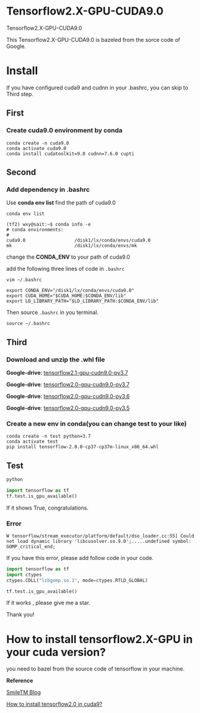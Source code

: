 # Tensorflow2.X-GPU-CUDA9.0
Tensorflow2.X-GPU-CUDA9.0

This Tensorflow2.X-GPU-CUDA9.0 is bazeled from the sorce code of Google. 



# Install


If you have configured cuda9 and cudnn in your .bashrc, you can skip to Third step.


## First  
### Create cuda9.0 environment by conda
```shell
conda create -n cuda9.0
conda activate cuda9.0
conda install cudatoolkit=9.0 cudnn=7.6.0 cupti
```

## Second
### Add dependency in .bashrc

Use **conda env list** find the path of cuda9.0
```shell
conda env list
```

```shell
(tf2) wxy@sait:~$ conda info -e
# conda environments:
#
cuda9.0                  /disk1/lx/conda/envs/cuda9.0
mk                       /disk1/lx/conda/envs/mk

```
change the **CONDA_ENV** to your path of cuda9.0 

add the following three lines of code in `.bashrc`


```shell
vim ~/.bashrc
```

```shell
export CONDA_ENV="/disk1/lx/conda/envs/cuda9.0"
export CUDA_HOME="$CUDA_HOME:$CONDA_ENV/lib"
export LD_LIBRARY_PATH="$LD_LIBRARY_PATH:$CONDA_ENV/lib" 
```


Then source `.bashrc` in you terminal.
```
source ~/.bashrc
```

## Third
### Download and unzip the .whl file

  **Google-drive**: [tensorflow2.1-gpu-cudn9.0-py3.7](https://drive.google.com/file/d/1JtxGVpJQAIRxEzdIyIQsGY0axU0a0ISo/view?usp=sharing)


  **Google-drive**: [tensorflow2.0-gpu-cudn9.0-py3.7](https://drive.google.com/file/d/1QYHrotSqcvcTk1cvHp_eLajqFXkGIvw-/view?usp=sharing)
  
  **Google-drive**: [tensorflow2.0-gpu-cudn9.0-py3.6](https://drive.google.com/file/d/1W-B_JKVS9iFkZnGCcLLhUHdst26yMrtR/view?usp=sharing)

  **Google-drive**: [tensorflow2.0-gpu-cudn9.0-py3.5](https://drive.google.com/file/d/1nfgaXL_OaFuHi8vnqDuihZpyQcDmQspL/view?usp=sharing)



### Create a new env in conda(you can change **test** to your like)
```shell
conda create -n test python=3.7
conda activate test
pip install tensorflow-2.0.0-cp37-cp37m-linux_x86_64.whl
```

## Test
```python
python

import tensorflow as tf
tf.test.is_gpu_available()
```
If it shows True, congratulations.

### Error

```shell
W tensorflow/stream_executor/platform/default/dso_loader.cc:55] Could not load dynamic library 'libcusolver.so.9.0';.....undefined symbol: GOMP_critical_end;
```
If you have this error, please add follow code in your code.
```python
import tensorflow as tf
import ctypes
ctypes.CDLL("libgomp.so.1", mode=ctypes.RTLD_GLOBAL)

tf.test.is_gpu_available()

```

If it works , please give me a star.

Thank you!

# How to install tensorflow2.X-GPU in your cuda version?
you need to bazel from the source code of tensorflow in your machine.

**Reference**

[SmileTM Blog](https://s-tm.cn/2019/09/28/%E9%82%A3%E4%BA%9B%E5%B9%B4%E8%B5%B0%E8%BF%87%E7%9A%84%E5%9D%91-tf2-gpu%E5%AE%89%E8%A3%85/)

[How to install tensorflow2.0 in cuda9?](https://github.com/tensorflow/tensorflow/issues/26418) 
